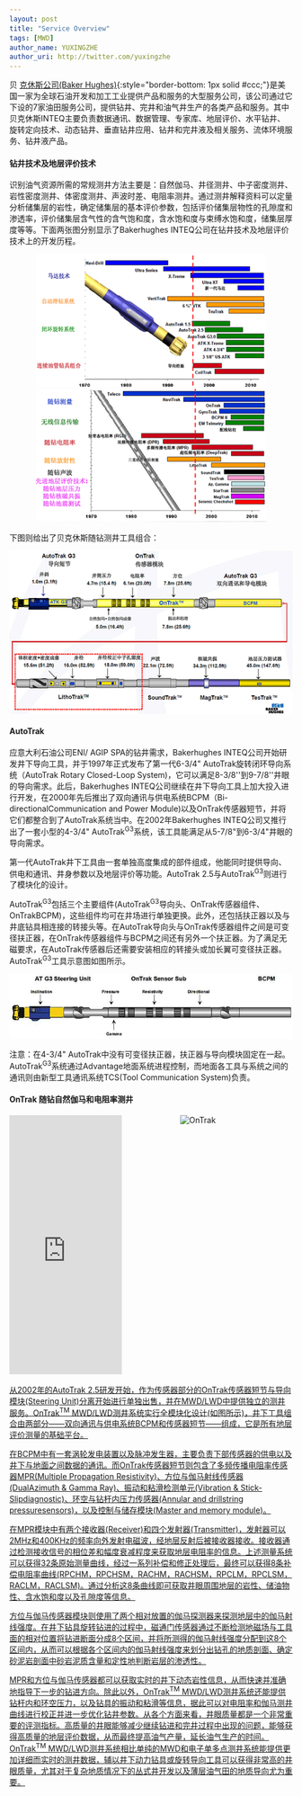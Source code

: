 ```yaml
---
layout: post
title: "Service Overview"
tags: [MWD]
author_name: YUXINGZHE
author_uri: http://twitter.com/yuxingzhe
---
```


<span class="dropcap">贝
</span>[克休斯公司(Baker Hughes)](http://http://www.bakerhughes.com/){:style="border-bottom: 1px solid #ccc;"}是美国一家为全球石油开发和加工工业提供产品和服务的大型服务公司，该公司通过它下设的7家油田服务公司，提供钻井、完井和油气井生产的各类产品和服务。其中贝克休斯INTEQ主要负责数据通讯、数据管理、专家库、地层评价、水平钻井、旋转定向技术、动态钻井、垂直钻井应用、钻井和完井液及相关服务、流体环境服务、钻井液产品。

#### 钻井技术及地层评价技术 ####

识别油气资源所需的常规测井方法主要是：自然伽马、井径测井、中子密度测井、岩性密度测井、体密度测井、声波时差、电阻率测井。通过测井解释资料可以定量分析储集层的岩性，确定储集层的基本评价参数，包括评价储集层物性的孔隙度和渗透率，评价储集层含气性的含气饱和度，含水饱和度与束缚水饱和度，储集层厚度等等。下面两张图分别显示了Bakerhughes INTEQ公司在钻井技术及地层评价技术上的开发历程。

<p style="text-align:center"> <img src="/images/posts/2013-12-14/DrillingTech.png" alt="Drilling Technology" style="width:410px">
<img src="/images/posts/2013-12-14/FormationEvalTech.png" alt="Formation Evaluation Technology" style="width:410px"> </p>

下图则给出了贝克休斯随钻测井工具组合：

<img class="aligncenter" src="/images/posts/2013-12-14/AWD-HBA.png" alt="BHA apllied with AWD">

#### AutoTrak ####

应意大利石油公司ENI/ AGIP SPA的钻井需求，Bakerhughes INTEQ公司开始研发井下导向工具，并于1997年正式发布了第一代6-3/4" AutoTrak旋转闭环导向系统（AutoTrak Rotary Closed-Loop System)，它可以满足8-3/8''到9-7/8''井眼的导向需求。此后，Bakerhughes INTEQ公司继续在井下导向工具上加大投入进行开发，在2000年先后推出了双向通讯与供电系统BCPM（Bi-directionalCommunication and Power Module)以及OnTrak传感器短节，并将它们都整合到了AutoTrak系统当中。在2002年Bakerhughes INTEQ公司又推行出了一套小型的4-3/4" AutoTrak<sup>G3</sup>系统，该工具能满足从5-7/8"到6-3/4"井眼的导向需求。

第一代AutoTrak井下工具由一套单独高度集成的部件组成，他能同时提供导向、供电和通讯、井身参数以及地层评价等功能。AutoTrak 2.5与AutoTrak<sup>G3</sup>则进行了模块化的设计。

AutoTrak<sup>G3</sup>包括三个主要组件(AutoTrak<sup>G3</sup>导向头、OnTrak传感器组件、OnTrakBCPM)，这些组件均可在井场进行单独更换。此外，还包括扶正器以及与井底钻具相连接的转接头等。在AutoTrak导向头与OnTrak传感器组件之间是可变径扶正器，在OnTrak传感器组件与BCPM之间还有另外一个扶正器。为了满足无磁要求，在AutoTrak传感器后还需要安装相应的转接头或加长翼可变径扶正器。AutoTrak<sup>G3</sup>工具示意图如图所示。

<img class="aligncenter" src="/images/posts/2013-12-14/AutoTrakG3.jpg" alt="AutoTrak G3">

注意：在4-3/4" AutoTrak中没有可变径扶正器，扶正器与导向模块固定在一起。AutoTrak<sup>G3</sup>系统通过Advantage地面系统进程控制，而地面各工具与系统之间的通讯则由新型工具通讯系统TCS(Tool Communication System)负责。

#### OnTrak 随钻自然伽马和电阻率测井 ####

<a target="_blank" href="https://onedrive.live.com/embed?cid=362FE91176C7F23F&resid=362FE91176C7F23F%212237&authkey=AKCcwX0KA39wIyQ">
<img src="https://onedrive.live.com/embed?cid=362FE91176C7F23F&resid=362FE91176C7F23F%212237&authkey=AKCcwX0KA39wIyQ" alt="OnTrak" title="OnTrak" style = "float:right;width:200px;height:461px">

<iframe src="https://onedrive.live.com/embed?cid=362FE91176C7F23F&resid=362FE91176C7F23F%212237&authkey=AKCcwX0KA39wIyQ" width="200" height="461" frameborder="0" scrolling="no" float="right"></iframe>

从2002年的AutoTrak 2.5研发开始，作为传感器部分的OnTrak传感器短节与导向模块(Steering Unit)分离开始进行单独出售，并在MWD/LWD中提供独立的测井服务。OnTrak<sup>TM</sup> MWD/LWD测井系统实行全模块化设计(如图所示)，井下工具组合由两部分——双向通讯与供电系统BCPM和传感器短节——组成，它是所有地层评价测量的基础平台。

在BCPM中有一套涡轮发电装置以及脉冲发生器，主要负责下部传感器的供电以及井下与地面之间数据的通讯。而OnTrak传感器短节则包含了多频传播电阻率传感器MPR(Multiple Propagation Resistivity)、方位与伽马射线传感器(DualAzimuth & Gamma Ray)、振动和粘滑检测单元(Vibration & Stick-Slipdiagnostic)、环空与钻杆内压力传感器(Annular and drillstring pressuresensors)，以及控制与储存模块(Master and memory module)。

在MPR模块中有两个接收器(Receiver)和四个发射器(Transmitter)，发射器可以2MHz和400KHz的频率向外发射电磁波，经地层反射后被接收器接收。接收器通过检测接收信号的相位差和幅度衰减程度来获取地层电阻率的信息。上述测量系统可以获得32条原始测量曲线，经过一系列补偿和修正处理后，最终可以获得8条补偿电阻率曲线(RPCHM，RPCHSM，RACHM，RACHSM，RPCLM，RPCLSM，RACLM，RACLSM)。通过分析这8条曲线即可获取井眼周围地层的岩性、储油物性、含水饱和度以及孔隙度等信息。

方位与伽马传感器模块则使用了两个相对放置的伽马探测器来探测地层中的伽马射线强度。在井下钻具旋转钻进的过程中，磁通门传感器通过不断检测地磁场与工具面的相对位置将钻进断面分成8个区间，并将所测得的伽马射线强度分配到这8个区间内，从而可以根据各个区间内的伽马射线强度来划分出钻孔的地质剖面、确定砂泥岩剖面中砂岩泥质含量和定性地判断岩层的渗透性。

MPR和方位与伽马传感器都可以获取实时的井下动态岩性信息，从而快速并准确地指导下一步的钻进方向。除此以外，OnTrak<sup>TM</sup> MWD/LWD测井系统还能提供钻杆内和环空压力，以及钻具的振动和粘滑等信息，据此可以对电阻率和伽马测井曲线进行校正并进一步优化钻井参数。从各个方面来看，井眼质量都是一个非常重要的评测指标。高质量的井眼能够减少继续钻进和完井过程中出现的问题，能够获得高质量的地层评价数据，从而最终提高油气产量，延长油气生产的时间。OnTrak<sup>TM</sup> MWD/LWD测井系统相比单纯的MWD和电子单多点测井系统能提供更加详细而实时的测井数据，辅以井下动力钻具或旋转导向工具可以获得非常高的井眼质量，尤其对于复杂地质情况下的丛式井开发以及薄层油气田的地质导向尤为重要。
